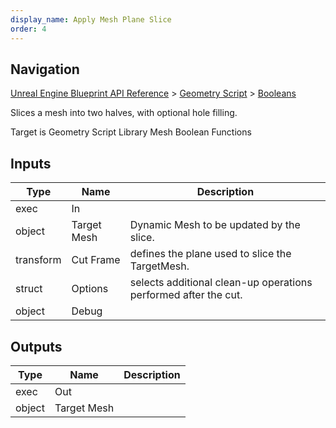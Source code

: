 ```yaml
---
display_name: Apply Mesh Plane Slice
order: 4
---
```

## Navigation

[Unreal Engine Blueprint API Reference](https://dev.epicgames.com/documentation/en-us/unreal-engine/BlueprintAPI) > [Geometry Script](https://dev.epicgames.com/documentation/en-us/unreal-engine/BlueprintAPI/GeometryScript) > [Booleans](https://dev.epicgames.com/documentation/en-us/unreal-engine/BlueprintAPI/GeometryScript/Booleans)

Slices a mesh into two halves, with optional hole filling.

Target is Geometry Script Library Mesh Boolean Functions

## Inputs

| Type | Name | Description |
| --- | --- | --- |
| exec | In |  |
| object | Target Mesh | Dynamic Mesh to be updated by the slice. |
| transform | Cut Frame | defines the plane used to slice the TargetMesh. |
| struct | Options | selects additional clean-up operations performed after the cut. |
| object | Debug |  |

## Outputs

| Type | Name | Description |
| --- | --- | --- |
| exec | Out |  |
| object | Target Mesh |  |
